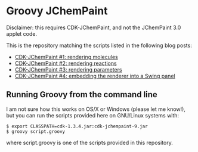# Groovy JChemPaint

Disclaimer: this requires CDK-JChemPaint, and not the JChemPaint 3.0 applet code.

This is the repository matching the scripts listed in the following blog posts:

* [CDK-JChemPaint #1: rendering molecules](http://chem-bla-ics.blogspot.com/2010/04/cdk-jchempaint-1-rendering-molecules.html)
* [CDK-JChemPaint #2: rendering reactions](http://chem-bla-ics.blogspot.com/2010/04/cdk-jchempaint-2-rendering-reactions.html)
* [CDK-JChemPaint #3: rendering parameters](http://chem-bla-ics.blogspot.com/2010/04/cdk-jchempaint-3-rendering-parameters.html)
* [CDK-JChemPaint #4: embedding the renderer into a Swing panel](http://chem-bla-ics.blogspot.com/2010/04/cdk-jchempaint-4-embedding-renderer.html)

## Running Groovy from the command line

I am not sure how this works on OS/X or Windows (please let me know!), but you can run the scripts provided here on GNU/Linux systems with:

    $ export CLASSPATH=cdk-1.3.4.jar:cdk-jchempaint-9.jar
    $ groovy script.groovy

where script.groovy is one of the scripts provided in this repository.
